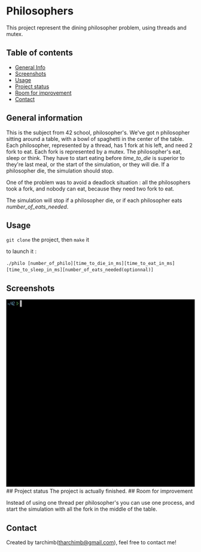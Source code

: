 # Philosophers
This project represent the dining philosopher problem, using threads and mutex.

## Table of contents
  
  *	[General Info](#general-information)
  *	[Screenshots](#screenshots)
  *	[Usage](#usage)
  *	[Project status](#project-status)
  *	[Room for improvement](#room-for-improvement)
  *	[Contact](#contact)

## General information
This is the subject from 42 school, philosopher's. We've got n philosopher sitting around a table, with a bowl of spaghetti in the center of the table. Each philosopher, represented by a thread, has 1 fork at his left, and need 2 fork to eat. Each fork is represented by a mutex. The philosopher's eat, sleep or think. They have to start eating before _time_to_die_ is superior to they're last meal, or the start of the simulation, or they will die. If a philosopher die, the simulation should stop.

One of the problem was to avoid a deadlock situation : all the philosophers took a fork, and nobody can eat, because they need two fork to eat.

The simulation will stop if a philosopher die, or if each philosopher eats _number_of_eats_needed_.
## Usage
`git clone` the project, then `make` it

to launch it :

`./philo [number_of_philo][time_to_die_in_ms][time_to_eat_in_ms][time_to_sleep_in_ms][number_of_eats_needed(optionnal)]`
## Screenshots
<img src="./img/savescreen.gif" width="700" height="500" />
## Project status
The project is actually finished.
## Room for improvement

Instead of using one thread per philosopher's you can use one process, and start the simulation with all the fork in the middle of the table.
## Contact
Created by tarchimb(tharchimb@gmail.com), feel free to contact me!
